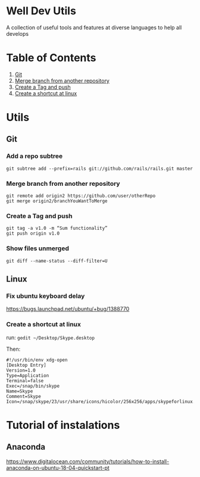# Well Dev Utils
A collection of useful tools and features at diverse languages to help all develops


# Table of Contents
1. [Git](#git)
2. [Merge branch from another repository](#git)
3. [Create a Tag and push](#git)
4. [Create a shortcut at linux](#git)

# Utils

## Git


### Add a repo subtree 

```
git subtree add --prefix=rails git://github.com/rails/rails.git master
```

### Merge branch from another repository

```
git remote add origin2 https://github.com/user/otherRepo
git merge origin2/branchYouWantToMerge
```


### Create a Tag and push

```
git tag -a v1.0 -m “Sum functionality”
git push origin v1.0
```


### Show files unmerged

```
git diff --name-status --diff-filter=U
```
## Linux

### Fix ubuntu keyboard delay 

https://bugs.launchpad.net/ubuntu/+bug/1388770


### Create a shortcut at linux

run: `gedit ~/Desktop/Skype.desktop`


Then:

```
#!/usr/bin/env xdg-open
[Desktop Entry]
Version=1.0
Type=Application
Terminal=false
Exec=/snap/bin/skype
Name=Skype
Comment=Skype
Icon=/snap/skype/23/usr/share/icons/hicolor/256x256/apps/skypeforlinux.png
```


# Tutorial of instalations 

## Anaconda 
https://www.digitalocean.com/community/tutorials/how-to-install-anaconda-on-ubuntu-18-04-quickstart-pt

